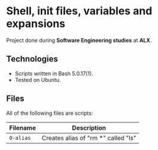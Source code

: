 # Shell, init files, variables and expansions

Project done during **Software Engineering studies** at **ALX**. 

## Technologies
* Scripts written in Bash 5.0.17(1).
* Tested on Ubuntu.

## Files
All of the following files are scripts:

| Filename | Description |
| -------- | ----------- |
| `0-alias` | Creates alias of "rm *" called "ls" |


